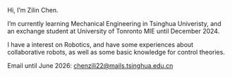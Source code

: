 Hi, I’m Zilin Chen.

I’m currently learning Mechanical Engineering in Tsinghua Univeristy, and an exchange student at University of Tonronto MIE until December 2024.

I have a interest on Robotics, and have some experiences about collaborative robots, as well as some basic knowledge for control theories.

Email until June 2026: chenzili22@mails.tsinghua.edu.cn
